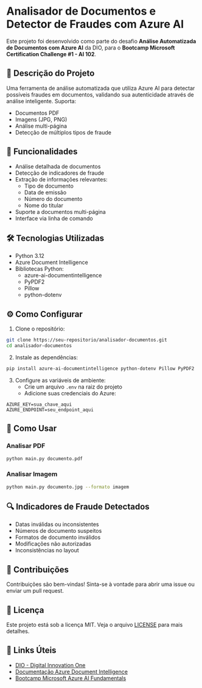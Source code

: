 # Analisador de Documentos e Detector de Fraudes com Azure AI

Este projeto foi desenvolvido como parte do desafio **Análise Automatizada de Documentos com Azure AI** da DIO, para o **Bootcamp Microsoft Certification Challenge #1 - AI 102**.

## 📝 Descrição do Projeto

Uma ferramenta de análise automatizada que utiliza Azure AI para detectar possíveis fraudes em documentos, validando sua autenticidade através de análise inteligente. Suporta:
- Documentos PDF
- Imagens (JPG, PNG)
- Análise multi-página
- Detecção de múltiplos tipos de fraude

## 🚀 Funcionalidades

- Análise detalhada de documentos
- Detecção de indicadores de fraude
- Extração de informações relevantes:
  - Tipo de documento
  - Data de emissão
  - Número do documento
  - Nome do titular
- Suporte a documentos multi-página
- Interface via linha de comando

## 🛠️ Tecnologias Utilizadas

- Python 3.12
- Azure Document Intelligence
- Bibliotecas Python:
  - azure-ai-documentintelligence
  - PyPDF2
  - Pillow
  - python-dotenv

## ⚙️ Como Configurar

1. Clone o repositório:
```bash
git clone https://seu-repositorio/analisador-documentos.git
cd analisador-documentos
```

2. Instale as dependências:
```bash
pip install azure-ai-documentintelligence python-dotenv Pillow PyPDF2
```

3. Configure as variáveis de ambiente:
   - Crie um arquivo `.env` na raiz do projeto
   - Adicione suas credenciais do Azure:
```
AZURE_KEY=sua_chave_aqui
AZURE_ENDPOINT=seu_endpoint_aqui
```

## 📖 Como Usar

### Analisar PDF
```bash
python main.py documento.pdf
```

### Analisar Imagem
```bash
python main.py documento.jpg --formato imagem
```

## 🔍 Indicadores de Fraude Detectados

- Datas inválidas ou inconsistentes
- Números de documento suspeitos
- Formatos de documento inválidos
- Modificações não autorizadas
- Inconsistências no layout

## 🤝 Contribuições

Contribuições são bem-vindas! Sinta-se à vontade para abrir uma issue ou enviar um pull request.

## 📄 Licença

Este projeto está sob a licença MIT. Veja o arquivo [LICENSE](LICENSE) para mais detalhes.

## 🔗 Links Úteis

- [DIO - Digital Innovation One](https://www.dio.me/)
- [Documentação Azure Document Intelligence](https://learn.microsoft.com/pt-br/azure/ai-services/document-intelligence/)
- [Bootcamp Microsoft Azure AI Fundamentals](https://web.dio.me/track/microsoft-azure-ai-fundamentals)

